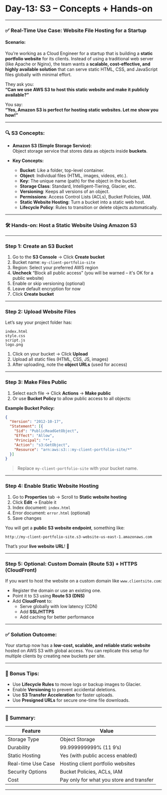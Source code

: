 # **Day-13: S3 – Concepts + Hands-on**

---

### ✅ **Real-Time Use Case: Website File Hosting for a Startup**

#### **Scenario:**
You’re working as a Cloud Engineer for a startup that is building a **static portfolio website** for its clients. Instead of using a traditional web server (like Apache or Nginx), the team wants a **scalable, cost-effective, and highly available solution** that can serve static HTML, CSS, and JavaScript files globally with minimal effort.

They ask you:  
**“Can we use AWS S3 to host this static website and make it publicly available?”**

You say:  
**“Yes, Amazon S3 is perfect for hosting static websites. Let me show you how!”**

---

### 🔍 **S3 Concepts:**

- **Amazon S3 (Simple Storage Service)**:  
  Object storage service that stores data as objects inside **buckets**.

- **Key Concepts:**
  - **Bucket**: Like a folder, top-level container.
  - **Object**: Individual files (HTML, images, videos, etc.).
  - **Key**: The unique name (path) for the object in the bucket.
  - **Storage Class**: Standard, Intelligent-Tiering, Glacier, etc.
  - **Versioning**: Keeps all versions of an object.
  - **Permissions**: Access Control Lists (ACLs), Bucket Policies, IAM.
  - **Static Website Hosting**: Turn a bucket into a static web host.
  - **Lifecycle Policy**: Rules to transition or delete objects automatically.

---

### 🛠️ **Hands-on: Host a Static Website Using Amazon S3**

---

### Step 1: **Create an S3 Bucket**

1. Go to the **S3 Console** → Click **Create bucket**
2. Bucket name: `my-client-portfolio-site`
3. Region: Select your preferred AWS region
4. **Uncheck** “Block all public access” (you will be warned – it's OK for a public website)
5. Enable or skip versioning (optional)
6. Leave default encryption for now
7. Click **Create bucket**

---

### Step 2: **Upload Website Files**

Let’s say your project folder has:
```
index.html
style.css
script.js
logo.png
```

1. Click on your bucket → Click **Upload**
2. Upload all static files (HTML, CSS, JS, images)
3. After uploading, note the **object URLs** (used for access)

---

### Step 3: **Make Files Public**

1. Select each file → Click **Actions** → **Make public**
2. Or use **Bucket Policy** to allow public access to all objects:

**Example Bucket Policy:**
```json
{
  "Version": "2012-10-17",
  "Statement": [{
    "Sid": "PublicReadGetObject",
    "Effect": "Allow",
    "Principal": "*",
    "Action": "s3:GetObject",
    "Resource": "arn:aws:s3:::my-client-portfolio-site/*"
  }]
}
```
> Replace `my-client-portfolio-site` with your bucket name.

---

### Step 4: **Enable Static Website Hosting**

1. Go to **Properties** tab → Scroll to **Static website hosting**
2. Click **Edit** → Enable it
3. Index document: `index.html`
4. Error document: `error.html` (optional)
5. Save changes

You will get a **public S3 website endpoint**, something like:
```
http://my-client-portfolio-site.s3-website-us-east-1.amazonaws.com
```

That’s your **live website URL**! 🎉

---

### Step 5: **Optional: Custom Domain (Route 53) + HTTPS (CloudFront)**

If you want to host the website on a custom domain like `www.clientsite.com`:
- Register the domain or use an existing one.
- Point it to S3 using **Route 53 (DNS)**
- Add **CloudFront** to:
  - Serve globally with low latency (CDN)
  - Add **SSL/HTTPS**
  - Add caching for better performance

---

### ✅ **Solution Outcome:**

Your startup now has a **low-cost, scalable, and reliable static website** hosted on AWS S3 with global access. You can replicate this setup for multiple clients by creating new buckets per site.

---

### 🧠 Bonus Tips:

- Use **Lifecycle Rules** to move logs or backup images to Glacier.
- Enable **Versioning** to prevent accidental deletions.
- Use **S3 Transfer Acceleration** for faster uploads.
- Use **Presigned URLs** for secure one-time file downloads.

---

### 📌 Summary:

| Feature                | Value                                                      |
|------------------------|------------------------------------------------------------|
| Storage Type           | Object Storage                                             |
| Durability             | 99.999999999% (11 9’s)                                     |
| Static Hosting         | Yes (with public access enabled)                           |
| Real-time Use Case     | Hosting client portfolio websites                          |
| Security Options       | Bucket Policies, ACLs, IAM                                 |
| Cost                   | Pay only for what you store and transfer                   |

---

